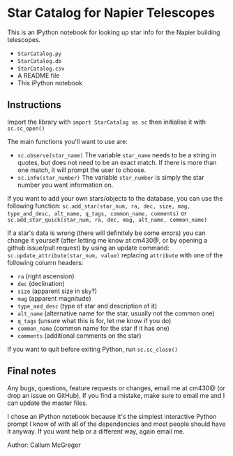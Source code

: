 
Star Catalog for Napier Telescopes
=============================

This is an IPython notebook for looking up star info for the Napier building telescopes.

- `StarCatalog.py`
- `StarCatalog.db`
- `StarCatalog.csv`
- A README file
- This iPython notebook


Instructions
-----------------

Import the library with `import StarCatalog as sc` then initialise it with `sc.sc_open()`

The main functions you'll want to use are:
- `sc.observe(star_name)`  The variable `star_name` needs to be a string in quotes, but does not need to be an exact match. If there is more than one match, it will prompt the user to choose.
- `sc.info(star_number)`  The variable `star_number` is simply the star number you want information on.

If you want to add your own stars/objects to the database, you can use the following function:
`sc.add_star(star_num, ra, dec, size, mag, type_and_desc, alt_name, q_tags, common_name, comments)`
or
`sc.add_star_quick(star_num, ra, dec, mag, alt_name, common_name)`

If a star's data is wrong (there will definitely be some errors) you can change it yourself (after letting me know at cm430@, or by opening a github issue/pull request) by using an update command:
`sc.update_attribute(star_num, value)`
replacing `attribute` with one of the following column headers:
- `ra` (right ascension)
- `dec` (declination)
- `size` (apparent size in sky?)
- `mag` (apparent magnitude)
- `type_and_desc` (type of star and description of it)
- `alt_name` (alternative name for the star, usually not the common one)
- `q_tags` (unsure what this is for, let me know if you do)
- `common_name` (common name for the star if it has one)
- `comments` (additional comments on the star)

If you want to quit before exiting Python, run `sc.sc_close()`



Final notes
---------------

Any bugs, questions, feature requests or changes, email me at cm430@ (or drop an issue on GitHub).
If you find a mistake, make sure to email me and I can update the master files.

I chose an iPython notebook because it's the simplest interactive Python prompt I know of with all of the dependencies and most people should have it anyway.
If you want help or a different way, again email me.

Author: Callum McGregor

